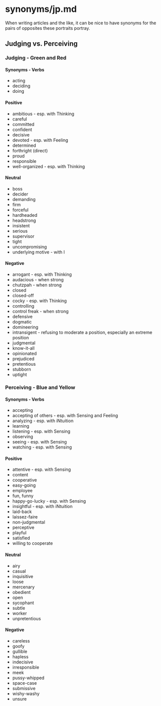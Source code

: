 
# synonyms/jp.md

When writing articles and the like, it can be nice to have synonyms for the pairs of opposites
these portraits portray.


## Judging vs. Perceiving

### Judging - Green and Red

#### Synonyms - Verbs
- acting
- deciding
- doing

#### Positive
- ambitious - esp. with Thinking
- careful
- committed
- confident
- decisive
- devoted - esp. with Feeling
- determined
- forthright (direct)
- proud
- responsible
- well-organized - esp. with Thinking

#### Neutral
- boss
- decider
- demanding
- firm
- forceful
- hardheaded
- headstrong
- insistent
- serious
- supervisor
- tight
- uncompromising
- underlying motive - with I

#### Negative
- arrogant - esp. with Thinking
- audacious - when strong
- chutzpah - when strong
- closed
- closed-off
- cocky - esp. with Thinking
- controlling
- control freak - when strong
- defensive
- dogmatic
- domineering
- intransigent - refusing to moderate a position, especially an extreme position
- judgmental
- know-it-all
- opinionated
- prejudiced
- pretentious
- stubborn
- uptight


### Perceiving - Blue and Yellow

#### Synonyms - Verbs
- accepting
- accepting of others - esp. with Sensing and Feeling
- analyzing - esp. with iNtuition
- learning
- listening - esp. with Sensing
- observing
- seeing - esp. with Sensing
- watching - esp. with Sensing

#### Positive
- attentive - esp. with Sensing
- content
- cooperative
- easy-going
- employee
- fun, funny
- happy-go-lucky - esp. with Sensing
- insightful - esp. with iNtuition
- laid-back
- laissez-faire
- non-judgmental
- perceptive
- playful
- satisfied
- willing to cooperate

#### Neutral
- airy
- casual
- inquisitive
- loose
- mercenary
- obedient
- open
- sycophant
- subtle
- worker
- unpretentious

#### Negative
- careless
- goofy
- gullible
- hapless
- indecisive
- irresponsible
- meek
- pussy-whipped
- space-case
- submissive
- wishy-washy
- unsure

